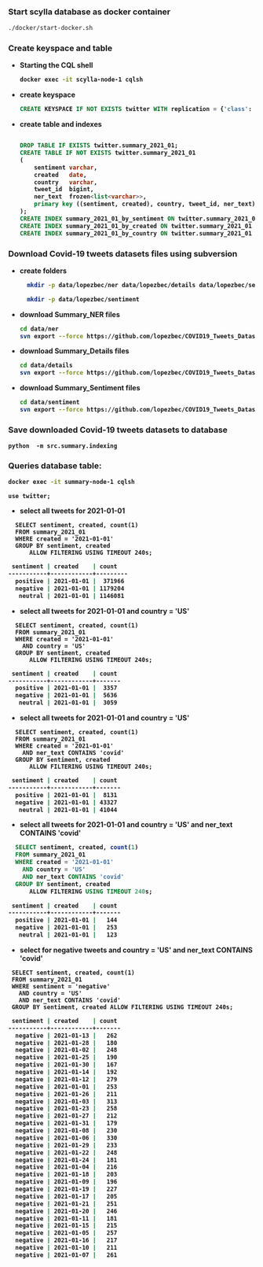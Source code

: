 ### Start scylla database as docker container

```bash
./docker/start-docker.sh  
```

### Create keyspace and table

* <strong>Starting the CQL shell<strong/>
    ```bash
    docker exec -it scylla-node-1 cqlsh
    ```
* create keyspace
    ```sql
    CREATE KEYSPACE IF NOT EXISTS twitter WITH replication = {'class': 'SimpleStrategy', 'replication_factor' : 1};
    ```
* create table and indexes
    ```sql
    
    DROP TABLE IF EXISTS twitter.summary_2021_01;
    CREATE TABLE IF NOT EXISTS twitter.summary_2021_01
    (
        sentiment varchar,
        created   date,
        country   varchar,
        tweet_id  bigint,
        ner_text  frozen<list<varchar>>,
        primary key ((sentiment, created), country, tweet_id, ner_text)
    );
    CREATE INDEX summary_2021_01_by_sentiment ON twitter.summary_2021_01 (sentiment);
    CREATE INDEX summary_2021_01_by_created ON twitter.summary_2021_01 (created);
    CREATE INDEX summary_2021_01_by_country ON twitter.summary_2021_01 (country);
    ```

### Download Covid-19 tweets datasets files using subversion

* create folders
    ```bash
      mkdir -p data/lopezbec/ner data/lopezbec/details data/lopezbec/sentiment
    ```
    ```bash
      mkdir -p data/lopezbec/sentiment
    ```
* download Summary_NER files
    ```bash
    cd data/ner
    svn export --force https://github.com/lopezbec/COVID19_Tweets_Dataset_2021/trunk/Summary_NER/2021_01
    ```
* download Summary_Details files
    ```bash
    cd data/details
    svn export --force https://github.com/lopezbec/COVID19_Tweets_Dataset_2021/trunk/Summary_Details/2021_01

* download Summary_Sentiment files
    ```bash
    cd data/sentiment
    svn export --force https://github.com/lopezbec/COVID19_Tweets_Dataset_2021/trunk/Summary_Sentiment/2021_01

### Save downloaded Covid-19 tweets datasets to database

```
python  -m src.summary.indexing
```

### Queries database table:

```bash
docker exec -it summary-node-1 cqlsh
```

```cassandraql
use twitter;
```

* select all tweets for 2021-01-01

```cassandraql
  SELECT sentiment, created, count(1)
  FROM summary_2021_01
  WHERE created = '2021-01-01'
  GROUP BY sentiment, created
      ALLOW FILTERING USING TIMEOUT 240s;
  ```

```bash
 sentiment | created    | count
-----------+------------+---------
  positive | 2021-01-01 |  371966
  negative | 2021-01-01 | 1179204
   neutral | 2021-01-01 | 1146081
```

* select all tweets for 2021-01-01 and country = 'US'

```cassandraql
  SELECT sentiment, created, count(1)
  FROM summary_2021_01
  WHERE created = '2021-01-01'
    AND country = 'US'
  GROUP BY sentiment, created
      ALLOW FILTERING USING TIMEOUT 240s;
```

```bash
 sentiment | created    | count
-----------+------------+-------
  positive | 2021-01-01 |  3357
  negative | 2021-01-01 |  5636
   neutral | 2021-01-01 |  3059
```

* select all tweets for 2021-01-01 and country = 'US'

```cassandraql
  SELECT sentiment, created, count(1)
  FROM summary_2021_01
  WHERE created = '2021-01-01'
    AND ner_text CONTAINS 'covid'
  GROUP BY sentiment, created
      ALLOW FILTERING USING TIMEOUT 240s;
```

```bash
 sentiment | created    | count
-----------+------------+-------
  positive | 2021-01-01 |  8131
  negative | 2021-01-01 | 43327
   neutral | 2021-01-01 | 41044
```

* select all tweets for 2021-01-01 and country = 'US' and ner_text CONTAINS 'covid'

```sql
  SELECT sentiment, created, count(1)
  FROM summary_2021_01
  WHERE created = '2021-01-01'
    AND country = 'US'
    AND ner_text CONTAINS 'covid'
  GROUP BY sentiment, created
      ALLOW FILTERING USING TIMEOUT 240s;
```

```bash
 sentiment | created    | count
-----------+------------+-------
  positive | 2021-01-01 |   144
  negative | 2021-01-01 |   253
   neutral | 2021-01-01 |   123
```

* select for negative tweets and country = 'US' and ner_text CONTAINS 'covid'

```cassandraql
 SELECT sentiment, created, count(1)
 FROM summary_2021_01
 WHERE sentiment = 'negative'
   AND country = 'US'
   AND ner_text CONTAINS 'covid'
 GROUP BY sentiment, created ALLOW FILTERING USING TIMEOUT 240s;
```

```bash
 sentiment | created    | count
-----------+------------+-------
  negative | 2021-01-13 |   262
  negative | 2021-01-28 |   180
  negative | 2021-01-02 |   248
  negative | 2021-01-25 |   190
  negative | 2021-01-30 |   167
  negative | 2021-01-14 |   192
  negative | 2021-01-12 |   279
  negative | 2021-01-01 |   253
  negative | 2021-01-26 |   211
  negative | 2021-01-03 |   313
  negative | 2021-01-23 |   258
  negative | 2021-01-27 |   212
  negative | 2021-01-31 |   179
  negative | 2021-01-08 |   230
  negative | 2021-01-06 |   330
  negative | 2021-01-29 |   233
  negative | 2021-01-22 |   248
  negative | 2021-01-24 |   181
  negative | 2021-01-04 |   216
  negative | 2021-01-18 |   203
  negative | 2021-01-09 |   196
  negative | 2021-01-19 |   227
  negative | 2021-01-17 |   205
  negative | 2021-01-21 |   251
  negative | 2021-01-20 |   246
  negative | 2021-01-11 |   181
  negative | 2021-01-15 |   215
  negative | 2021-01-05 |   257
  negative | 2021-01-16 |   217
  negative | 2021-01-10 |   211
  negative | 2021-01-07 |   261
```

